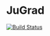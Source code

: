 # JuGrad

[![Build Status](https://github.com/y-akbal/JuGrad.jl/actions/workflows/CI.yml/badge.svg?branch=main)](https://github.com/y-akbal/JuGrad.jl/actions/workflows/CI.yml?query=branch%3Amain)
